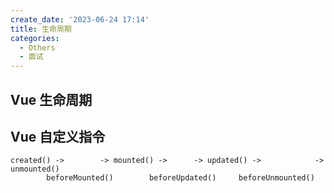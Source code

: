 ```yaml
---
create_date: '2023-06-24 17:14'
title: 生命周期
categories:
  - Others
  - 面试
---
```


## Vue 生命周期
## Vue 自定义指令

```
created() ->        -> mounted() ->      -> updated() ->            -> unmounted()
		beforeMounted()        beforeUpdated()     beforeUnmounted()       
```